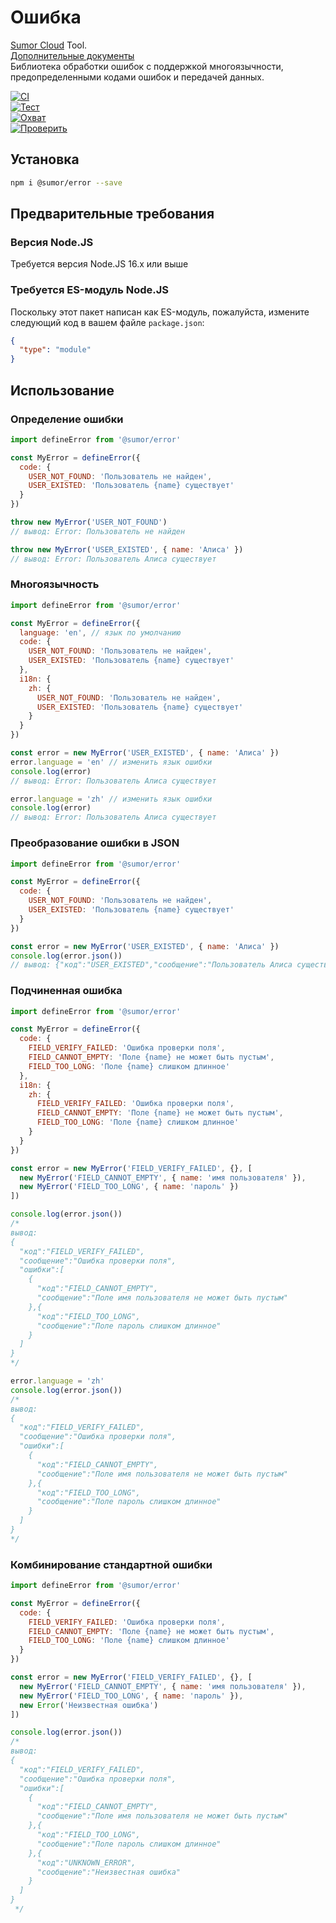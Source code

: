 # Ошибка

[Sumor Cloud](https://sumor.cloud) Tool.<br>
[Дополнительные документы](https://sumor.cloud/error)<br>
Библиотека обработки ошибок с поддержкой многоязычности, предопределенными кодами ошибок и передачей данных.

[![CI](https://github.com/sumor-cloud/error/actions/workflows/ci.yml/badge.svg)](https://github.com/sumor-cloud/error/actions/workflows/ci.yml)<br>
[![Тест](https://github.com/sumor-cloud/error/actions/workflows/ut.yml/badge.svg)](https://github.com/sumor-cloud/error/actions/workflows/ut.yml)<br>
[![Охват](https://github.com/sumor-cloud/error/actions/workflows/coverage.yml/badge.svg)](https://github.com/sumor-cloud/error/actions/workflows/coverage.yml)<br>
[![Проверить](https://github.com/sumor-cloud/error/actions/workflows/audit.yml/badge.svg)](https://github.com/sumor-cloud/error/actions/workflows/audit.yml)

## Установка

```bash
npm i @sumor/error --save
```

## Предварительные требования

### Версия Node.JS

Требуется версия Node.JS 16.x или выше

### Требуется ES-модуль Node.JS

Поскольку этот пакет написан как ES-модуль, пожалуйста, измените следующий код в вашем файле `package.json`:

```json
{
  "type": "module"
}
```

## Использование

### Определение ошибки

```js
import defineError from '@sumor/error'

const MyError = defineError({
  code: {
    USER_NOT_FOUND: 'Пользователь не найден',
    USER_EXISTED: 'Пользователь {name} существует'
  }
})

throw new MyError('USER_NOT_FOUND')
// вывод: Error: Пользователь не найден

throw new MyError('USER_EXISTED', { name: 'Алиса' })
// вывод: Error: Пользователь Алиса существует
```

### Многоязычность

```js
import defineError from '@sumor/error'

const MyError = defineError({
  language: 'en', // язык по умолчанию
  code: {
    USER_NOT_FOUND: 'Пользователь не найден',
    USER_EXISTED: 'Пользователь {name} существует'
  },
  i18n: {
    zh: {
      USER_NOT_FOUND: 'Пользователь не найден',
      USER_EXISTED: 'Пользователь {name} существует'
    }
  }
})

const error = new MyError('USER_EXISTED', { name: 'Алиса' })
error.language = 'en' // изменить язык ошибки
console.log(error)
// вывод: Error: Пользователь Алиса существует

error.language = 'zh' // изменить язык ошибки
console.log(error)
// вывод: Error: Пользователь Алиса существует
```

### Преобразование ошибки в JSON

```js
import defineError from '@sumor/error'

const MyError = defineError({
  code: {
    USER_NOT_FOUND: 'Пользователь не найден',
    USER_EXISTED: 'Пользователь {name} существует'
  }
})

const error = new MyError('USER_EXISTED', { name: 'Алиса' })
console.log(error.json())
// вывод: {"код":"USER_EXISTED","сообщение":"Пользователь Алиса существует"}
```

### Подчиненная ошибка

```js
import defineError from '@sumor/error'

const MyError = defineError({
  code: {
    FIELD_VERIFY_FAILED: 'Ошибка проверки поля',
    FIELD_CANNOT_EMPTY: 'Поле {name} не может быть пустым',
    FIELD_TOO_LONG: 'Поле {name} слишком длинное'
  },
  i18n: {
    zh: {
      FIELD_VERIFY_FAILED: 'Ошибка проверки поля',
      FIELD_CANNOT_EMPTY: 'Поле {name} не может быть пустым',
      FIELD_TOO_LONG: 'Поле {name} слишком длинное'
    }
  }
})

const error = new MyError('FIELD_VERIFY_FAILED', {}, [
  new MyError('FIELD_CANNOT_EMPTY', { name: 'имя пользователя' }),
  new MyError('FIELD_TOO_LONG', { name: 'пароль' })
])

console.log(error.json())
/* 
вывод: 
{
  "код":"FIELD_VERIFY_FAILED",
  "сообщение":"Ошибка проверки поля",
  "ошибки":[
    {
      "код":"FIELD_CANNOT_EMPTY",
      "сообщение":"Поле имя пользователя не может быть пустым"
    },{
      "код":"FIELD_TOO_LONG",
      "сообщение":"Поле пароль слишком длинное"
    }
  ]
}
*/

error.language = 'zh'
console.log(error.json())
/*
вывод:
{
  "код":"FIELD_VERIFY_FAILED",
  "сообщение":"Ошибка проверки поля",
  "ошибки":[
    {
      "код":"FIELD_CANNOT_EMPTY",
      "сообщение":"Поле имя пользователя не может быть пустым"
    },{
      "код":"FIELD_TOO_LONG",
      "сообщение":"Поле пароль слишком длинное"
    }
  ]
}
*/
```

### Комбинирование стандартной ошибки

```js
import defineError from '@sumor/error'

const MyError = defineError({
  code: {
    FIELD_VERIFY_FAILED: 'Ошибка проверки поля',
    FIELD_CANNOT_EMPTY: 'Поле {name} не может быть пустым',
    FIELD_TOO_LONG: 'Поле {name} слишком длинное'
  }
})

const error = new MyError('FIELD_VERIFY_FAILED', {}, [
  new MyError('FIELD_CANNOT_EMPTY', { name: 'имя пользователя' }),
  new MyError('FIELD_TOO_LONG', { name: 'пароль' }),
  new Error('Неизвестная ошибка')
])

console.log(error.json())
/*
вывод:
{
  "код":"FIELD_VERIFY_FAILED",
  "сообщение":"Ошибка проверки поля",
  "ошибки":[
    {
      "код":"FIELD_CANNOT_EMPTY",
      "сообщение":"Поле имя пользователя не может быть пустым"
    },{
      "код":"FIELD_TOO_LONG",
      "сообщение":"Поле пароль слишком длинное"
    },{
      "код":"UNKNOWN_ERROR",
      "сообщение":"Неизвестная ошибка"
    }
  ]
}
 */
```
